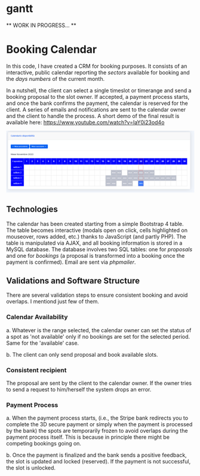 # gantt
** WORK IN PROGRESS... **

# Booking Calendar

In this code, I have created a CRM for booking purposes. It consists of an interactive, public calendar reporting the *sectors* available for booking and the *days numbers* of the current month. 

In a nutshell, the client can select a single timeslot or timerange and send a booking proposal to the slot owner. If accepted, a payment process starts, and once the bank confirms the payment, the calendar is reserved for the client.
A series of emails and notifications are sent to the calendar owner and the client to handle the process. A short demo of the final result is available here: https://www.youtube.com/watch?v=IaY0i23od4o

<img src="assets/calendar.PNG" width="628"/>


## Technologies

The calendar has been created starting from a simple Bootstrap 4 table. The table becomes interactive (modals open on click, cells highlighted on mouseover, rows added, etc.) thanks to JavaScript (and partly PHP). The table is manipulated via AJAX, and all booking information is stored in a MySQL database. The database involves two SQL tables: one for *proposals* and one for *bookings* (a proposal is transformed into a booking once the payment is confirmed). Email are sent via *phpmailer*.

## Validations and Software Structure

There are several validation steps to ensure consistent booking and avoid overlaps.
I mentiond just few of them.

### Calendar Availability

a. Whatever is the range selected, the calendar owner can set the status of a spot as 'not available' only if no bookings are set for the selected period. Same for the 'available' case. 

b. The client can only send proposal and book available slots. 

### Consistent recipient

The proposal are sent by the client to the calendar owner. If the owner tries to send a request to him/herself the system drops an error. 

### Payment Process

a. When the payment process starts, (i.e., the Stripe bank redirects you to complete the 3D secure payment or simply when the payment is processed by the bank) the spots are temporarily frozen to avoid overlaps during the payment process itself. This is because in principle there might be competing bookings going on.

b. Once the payment is finalized and the bank sends a positive feedback, the slot is updated and locked (reserved). If the payment is not successful, the slot is unlocked.





